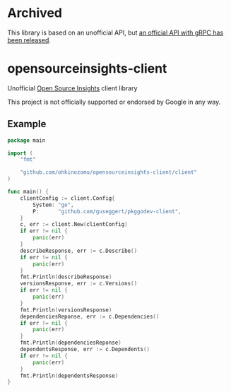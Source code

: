 # Archived

This library is based on an unofficial API, but [an official API with gRPC has been released](https://security.googleblog.com/2023/04/announcing-depsdev-api-critical.html).

# opensourceinsights-client

Unofficial [Open Source Insights](https://deps.dev/) client library

This project is not officially supported or endorsed by Google in any way.

## Example

```go
package main

import (
	"fmt"

	"github.com/ohkinozomu/opensourceinsights-client/client"
)

func main() {
	clientConfig := client.Config{
		System: "go",
		P:      "github.com/guseggert/pkggodev-client",
	}
	c, err := client.New(clientConfig)
	if err != nil {
		panic(err)
	}
	describeResponse, err := c.Describe()
	if err != nil {
		panic(err)
	}
	fmt.Println(describeResponse)
	versionsResponse, err := c.Versions()
	if err != nil {
		panic(err)
	}
	fmt.Println(versionsResponse)
	dependenciesReponse, err := c.Dependencies()
	if err != nil {
		panic(err)
	}
	fmt.Println(dependenciesReponse)
	dependentsResponse, err := c.Dependents()
	if err != nil {
		panic(err)
	}
	fmt.Println(dependentsResponse)
}

```